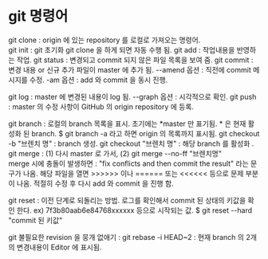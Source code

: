 # git 명령어

git clone : origin 에 있는 repository 를 로컬로 가져오는 명령어.  
git init : git 초기화 git clone 을 하게 되면 자동 수행 됨. 
git add : 작업내용을 반영하는 작업. 
git status : 변경되고 commit 되지 않은 파일 목록을 보여 줌. 
git commit : 변경 내용 or 신규 추가 파일이 master 에 추가 됨. 
     --amend 옵션 : 직전에 commit 메시지를 수정. 
     -am 옵션 : add 와 commit 을 동시 진행. 

git log : master 에 변경된 내용이 log 됨. 
            --graph 옵션 : 시각적으로 확인. 
git push : master 의 수정 사항이 GitHub 의 origin repository 에 등록. 

git branch : 로컬의 branch 목록을 표시. 초기에는 *master 만 표기됨.
    * 은 현재 활성화 된 branch. 
     $ git branch -a     라고 하면 origin 의 목록까지 표시됨. 
git checkout -b "브렌치 명" : branch 생성. 
git checkout "브렌치 명" : 해당 branch 를 활성화 . 
git merge : 
      (1) 다시 master 로 가서, 
      (2) git merge --no-ff "브렌치명"        
merge 시에 충돌이 발생하면 : "fix conflicts and then commit the result" 라는 문구가 나옴. 
해당 파일을 열면 >>>>>> 이나 ====== 또는 <<<<<< 등으로 문제 부분이 나옴. 적절히 수정 후 다시 add 와 commit 을 진행 함. 

git reset : 이전 단계로 되돌리는 방법. 로그를 확인해서 commit 된 상태의 키값을 확인 한다. 
      ex) 7f3b80aab6e84768xxxxxx 등으로 시작되는 값. 
    $ git reset --hard "commit 된 키값" 

git 불필요한 revision 을 뭉개 없애기 : 
git rebase -i HEAD~2 : 현재 branch 의 2개의 변경내용이 Editor 에 표시됨. 


